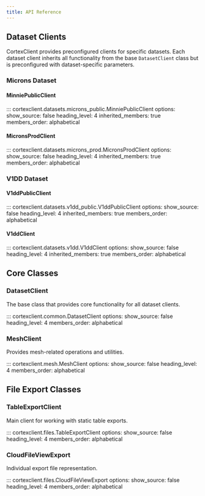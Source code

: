 ```yaml
---
title: API Reference
---
```


## Dataset Clients

CortexClient provides preconfigured clients for specific datasets. Each dataset client inherits all functionality from the base `DatasetClient` class but is preconfigured with dataset-specific parameters.

### Microns Dataset

#### MinniePublicClient

::: cortexclient.datasets.microns_public.MinniePublicClient
    options:
        show_source: false
        heading_level: 4
        inherited_members: true
        members_order: alphabetical

#### MicronsProdClient

::: cortexclient.datasets.microns_prod.MicronsProdClient
    options:
        show_source: false
        heading_level: 4
        inherited_members: true
        members_order: alphabetical

### V1DD Dataset

#### V1ddPublicClient

::: cortexclient.datasets.v1dd_public.V1ddPublicClient
    options:
        show_source: false
        heading_level: 4
        inherited_members: true
        members_order: alphabetical

#### V1ddClient

::: cortexclient.datasets.v1dd.V1ddClient
    options:
        show_source: false
        heading_level: 4
        inherited_members: true
        members_order: alphabetical

## Core Classes

### DatasetClient

The base class that provides core functionality for all dataset clients.

::: cortexclient.common.DatasetClient
    options:
        show_source: false
        heading_level: 4
        members_order: alphabetical

### MeshClient

Provides mesh-related operations and utilities.

::: cortexclient.mesh.MeshClient
    options:
        show_source: false
        heading_level: 4
        members_order: alphabetical

## File Export Classes

### TableExportClient

Main client for working with static table exports.

::: cortexclient.files.TableExportClient
    options:
        show_source: false
        heading_level: 4
        members_order: alphabetical

### CloudFileViewExport

Individual export file representation.

::: cortexclient.files.CloudFileViewExport
    options:
        show_source: false
        heading_level: 4
        members_order: alphabetical
